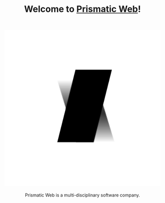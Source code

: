 <h1 align="center">Welcome to <a href="https://prismaticweb.io">Prismatic Web</a>!</h1>
<br/>
<p align="center">
  <img src="https://github.com/prismaticweb/.github/blob/main/assets/logo/logo-dark.svg" alt="Prismatic Web logo" height=="200">
  <br/><br/>
  Prismatic Web is a multi-disciplinary software company.
  <br/><br/>
</p>